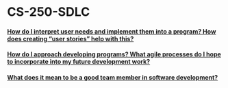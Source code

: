 # CS-250-SDLC
#### <ins>How do I interpret user needs and implement them into a program? How does creating “user stories” help with this?</ins>


#### <ins>How do I approach developing programs? What agile processes do I hope to incorporate into my future development work?</ins>

#### <ins>What does it mean to be a good team member in software development?</ins>
